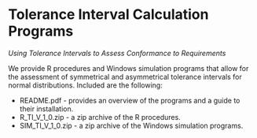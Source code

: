 # Tolerance Interval Calculation Programs
*Using Tolerance Intervals to Assess Conformance to Requirements*

We provide R procedures and Windows simulation programs that allow for the assessment of symmetrical and asymmetrical tolerance intervals for normal distributions. Included are the following:

- README.pdf - provides an overview of the programs and a guide to their installation.
- R_TI_V_1_0.zip - a zip archive of the R procedures.
- SIM_TI_V_1_0.zip - a zip archive of the Windows simulation programs.



